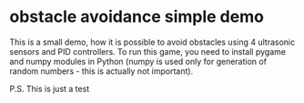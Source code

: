 # obstacle avoidance simple demo

This is a small demo, how it is possible to avoid obstacles using 4 ultrasonic sensors and PID controllers.
To run this game, you need to install pygame and numpy modules in Python (numpy is used only for generation of random numbers - this is actually not important).

P.S. This is just a test
